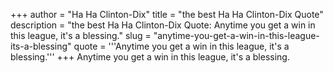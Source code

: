 +++
author = "Ha Ha Clinton-Dix"
title = "the best Ha Ha Clinton-Dix Quote"
description = "the best Ha Ha Clinton-Dix Quote: Anytime you get a win in this league, it's a blessing."
slug = "anytime-you-get-a-win-in-this-league-its-a-blessing"
quote = '''Anytime you get a win in this league, it's a blessing.'''
+++
Anytime you get a win in this league, it's a blessing.
